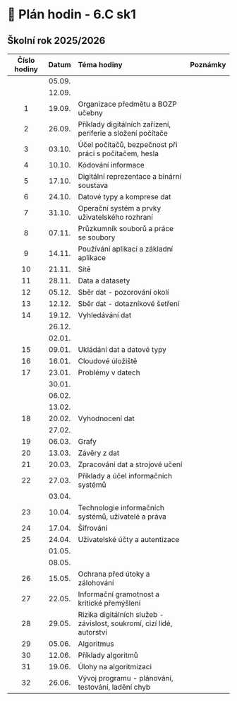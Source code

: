 # 📅 Plán hodin - 6.C sk1

## Školní rok 2025/2026

| Číslo hodiny | Datum  | Téma hodiny                                                           | Poznámky |
| :----------: | :----: | :-------------------------------------------------------------------- | :------- |
|              | 05.09. |                                                                       |          |
|              | 12.09. |                                                                       |          |
|      1       | 19.09. | Organizace předmětu a BOZP učebny                                     |          |
|      2       | 26.09. | Příklady digitálních zařízení, periferie a složení počítače           |          |
|      3       | 03.10. | Účel počítačů, bezpečnost při práci s počítačem, hesla                |          |
|      4       | 10.10. | Kódování informace                                                    |          |
|      5       | 17.10. | Digitální reprezentace a binární soustava                             |          |
|      6       | 24.10. | Datové typy a komprese dat                                            |          |
|      7       | 31.10. | Operační systém a prvky uživatelského rozhraní                        |          |
|      8       | 07.11. | Průzkumník souborů a práce se soubory                                 |          |
|      9       | 14.11. | Používání aplikací a základní aplikace                                |          |
|      10      | 21.11. | Sítě                                                                  |          |
|      11      | 28.11. | Data a datasety                                                       |          |
|      12      | 05.12. | Sběr dat - pozorování okolí                                           |          |
|      13      | 12.12. | Sběr dat - dotazníkové šetření                                        |          |
|      14      | 19.12. | Vyhledávání dat                                                       |          |
|              | 26.12. |                                                                       |          |
|              | 02.01. |                                                                       |          |
|      15      | 09.01. | Ukládání dat a datové typy                                            |          |
|      16      | 16.01. | Cloudové úložiště                                                     |          |
|      17      | 23.01. | Problémy v datech                                                     |          |
|              | 30.01. |                                                                       |          |
|              | 06.02. |                                                                       |          |
|              | 13.02. |                                                                       |          |
|      18      | 20.02. | Vyhodnocení dat                                                       |          |
|              | 27.02. |                                                                       |          |
|      19      | 06.03. | Grafy                                                                 |          |
|      20      | 13.03. | Závěry z dat                                                          |          |
|      21      | 20.03. | Zpracování dat a strojové učení                                       |          |
|      22      | 27.03. | Příklady a účel informačních systémů                                  |          |
|              | 03.04. |                                                                       |          |
|      23      | 10.04. | Technologie informačních systémů, uživatelé a práva                   |          |
|      24      | 17.04. | Šifrování                                                             |          |
|      25      | 24.04. | Uživatelské účty a autentizace                                        |          |
|              | 01.05. |                                                                       |          |
|              | 08.05. |                                                                       |          |
|      26      | 15.05. | Ochrana před útoky a zálohování                                       |          |
|      27      | 22.05. | Informační gramotnost a kritické přemýšlení                           |          |
|      28      | 29.05. | Rizika digitálních služeb - závislost, soukromí, cizí lidé, autorství |          |
|      29      | 05.06. | Algoritmus                                                            |          |
|      30      | 12.06. | Příklady algoritmů                                                    |          |
|      31      | 19.06. | Úlohy na algoritmizaci                                                |          |
|      32      | 26.06. | Vývoj programu - plánování, testování, ladění chyb                    |          |
